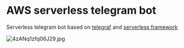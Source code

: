# AWS serverless telegram bot 

Serverless telegram bot based on [telegraf](https://github.com/telegraf/telegraf) and [serverless framework](https://github.com/serverless/serverless)



![4zANq1zfq06J29.jpg](https://bitbucket.org/repo/rzr4zd/images/2727664699-4zANq1zfq06J29.jpg)
